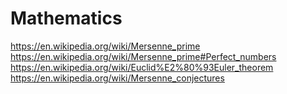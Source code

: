 # Mathematics
https://en.wikipedia.org/wiki/Mersenne_prime https://en.wikipedia.org/wiki/Mersenne_prime#Perfect_numbers https://en.wikipedia.org/wiki/Euclid%E2%80%93Euler_theorem 
https://en.wikipedia.org/wiki/Mersenne_conjectures
